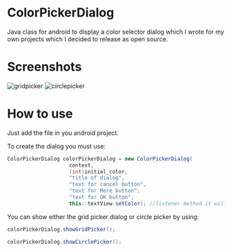 # ColorPickerDialog
Java class for android to display a color selector dialog which I wrote for my own projects which I decided to release as open source.


# Screenshots
![gridpicker](https://user-images.githubusercontent.com/14188843/129220433-6db38ad0-c48d-4eb6-92b9-2d8ae96a975f.jpg) ![circlepicker](https://user-images.githubusercontent.com/14188843/129220481-3c249246-04b9-480b-88eb-74d476ef0496.jpg)

# How to use
Just add the file in you android project.

To create the dialog you must use:

```java
ColorPickerDialog colorPickerDialog = new ColorPickerDialog(
                    context,
                    (int)initial_color,
                    "title of dialog",
                    "text for cancel button",
                    "text for More button",
                    "text for OK button",
                    this::textView.setColor); //listener method it will pass the selector color as int
```

You can show either the grid picker dialog or circle picker by using:

```java
colorPickerDialog.showGridPicker();

colorPickerDialog.showCirclePicker();
```
